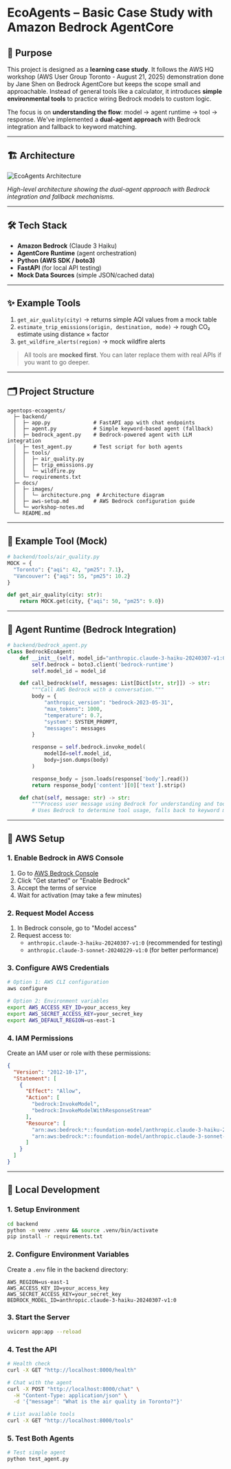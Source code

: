 # EcoAgents – Basic Case Study with Amazon Bedrock AgentCore

## 📖 Purpose

This project is designed as a **learning case study**. It follows the AWS HQ workshop (AWS User Group Toronto - August 21, 2025) demonstration done by Jane Shen on Bedrock AgentCore but keeps the scope small and approachable. Instead of general tools like a calculator, it introduces **simple environmental tools** to practice wiring Bedrock models to custom logic.

The focus is on **understanding the flow**: model → agent runtime → tool → response. We've implemented a **dual-agent approach** with Bedrock integration and fallback to keyword matching.

---

## 🏗️ Architecture

![EcoAgents Architecture](docs/images/architecture.png)

_High-level architecture showing the dual-agent approach with Bedrock integration and fallback mechanisms._

---

## 🛠️ Tech Stack

- **Amazon Bedrock** (Claude 3 Haiku)
- **AgentCore Runtime** (agent orchestration)
- **Python (AWS SDK / boto3)**
- **FastAPI** (for local API testing)
- **Mock Data Sources** (simple JSON/cached data)

---

## ✨ Example Tools

1. `get_air_quality(city)` → returns simple AQI values from a mock table
2. `estimate_trip_emissions(origin, destination, mode)` → rough CO₂ estimate using distance × factor
3. `get_wildfire_alerts(region)` → mock wildfire alerts

> All tools are **mocked first**. You can later replace them with real APIs if you want to go deeper.

---

## 🗂️ Project Structure

```
agentops-ecoagents/
  ├─ backend/
  │  ├─ app.py              # FastAPI app with chat endpoints
  │  ├─ agent.py            # Simple keyword-based agent (fallback)
  │  ├─ bedrock_agent.py    # Bedrock-powered agent with LLM integration
  │  ├─ test_agent.py       # Test script for both agents
  │  ├─ tools/
  │  │  ├─ air_quality.py
  │  │  ├─ trip_emissions.py
  │  │  └─ wildfire.py
  │  └─ requirements.txt
  ├─ docs/
  │  ├─ images/
  │  │  └─ architecture.png  # Architecture diagram
  │  ├─ aws-setup.md        # AWS Bedrock configuration guide
  │  └─ workshop-notes.md
  └─ README.md
```

---

## 🔧 Example Tool (Mock)

```python
# backend/tools/air_quality.py
MOCK = {
  "Toronto": {"aqi": 42, "pm25": 7.1},
  "Vancouver": {"aqi": 55, "pm25": 10.2}
}

def get_air_quality(city: str):
    return MOCK.get(city, {"aqi": 50, "pm25": 9.0})
```

---

## 🤖 Agent Runtime (Bedrock Integration)

```python
# backend/bedrock_agent.py
class BedrockEcoAgent:
    def __init__(self, model_id="anthropic.claude-3-haiku-20240307-v1:0"):
        self.bedrock = boto3.client('bedrock-runtime')
        self.model_id = model_id

    def call_bedrock(self, messages: List[Dict[str, str]]) -> str:
        """Call AWS Bedrock with a conversation."""
        body = {
            "anthropic_version": "bedrock-2023-05-31",
            "max_tokens": 1000,
            "temperature": 0.7,
            "system": SYSTEM_PROMPT,
            "messages": messages
        }

        response = self.bedrock.invoke_model(
            modelId=self.model_id,
            body=json.dumps(body)
        )

        response_body = json.loads(response['body'].read())
        return response_body['content'][0]['text'].strip()

    def chat(self, message: str) -> str:
        """Process user message using Bedrock for understanding and tool routing."""
        # Uses Bedrock to determine tool usage, falls back to keyword matching
```

---

## 🔐 AWS Setup

### 1. Enable Bedrock in AWS Console

1. Go to [AWS Bedrock Console](https://console.aws.amazon.com/bedrock/)
2. Click "Get started" or "Enable Bedrock"
3. Accept the terms of service
4. Wait for activation (may take a few minutes)

### 2. Request Model Access

1. In Bedrock console, go to "Model access"
2. Request access to:
   - `anthropic.claude-3-haiku-20240307-v1:0` (recommended for testing)
   - `anthropic.claude-3-sonnet-20240229-v1:0` (for better performance)

### 3. Configure AWS Credentials

```bash
# Option 1: AWS CLI configuration
aws configure

# Option 2: Environment variables
export AWS_ACCESS_KEY_ID=your_access_key
export AWS_SECRET_ACCESS_KEY=your_secret_key
export AWS_DEFAULT_REGION=us-east-1
```

### 4. IAM Permissions

Create an IAM user or role with these permissions:

```json
{
  "Version": "2012-10-17",
  "Statement": [
    {
      "Effect": "Allow",
      "Action": [
        "bedrock:InvokeModel",
        "bedrock:InvokeModelWithResponseStream"
      ],
      "Resource": [
        "arn:aws:bedrock:*::foundation-model/anthropic.claude-3-haiku-20240307-v1:0",
        "arn:aws:bedrock:*::foundation-model/anthropic.claude-3-sonnet-20240229-v1:0"
      ]
    }
  ]
}
```

---

## 🏁 Local Development

### 1. Setup Environment

```bash
cd backend
python -m venv .venv && source .venv/bin/activate
pip install -r requirements.txt
```

### 2. Configure Environment Variables

Create a `.env` file in the backend directory:

```env
AWS_REGION=us-east-1
AWS_ACCESS_KEY_ID=your_access_key
AWS_SECRET_ACCESS_KEY=your_secret_key
BEDROCK_MODEL_ID=anthropic.claude-3-haiku-20240307-v1:0
```

### 3. Start the Server

```bash
uvicorn app:app --reload
```

### 4. Test the API

```bash
# Health check
curl -X GET "http://localhost:8000/health"

# Chat with the agent
curl -X POST "http://localhost:8000/chat" \
  -H "Content-Type: application/json" \
  -d '{"message": "What is the air quality in Toronto?"}'

# List available tools
curl -X GET "http://localhost:8000/tools"
```

### 5. Test Both Agents

```bash
# Test simple agent
python test_agent.py
```
